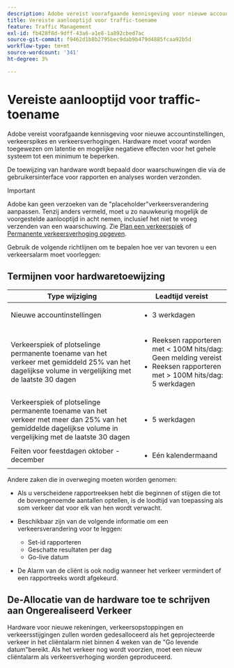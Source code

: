 ```yaml
---
description: Adobe vereist voorafgaande kennisgeving voor nieuwe accountinstellingen, verkeerspikes en verkeersverhogingen. Hardware moet vooraf worden toegewezen om latentie en mogelijke negatieve effecten voor het gehele systeem tot een minimum te beperken.
title: Vereiste aanlooptijd voor traffic-toename
feature: Traffic Management
exl-id: fb428f8d-9dff-43a6-a1e8-1a892cbed7ac
source-git-commit: f9462d1b8b2795bec9dab9b479d4885fcaa92b5d
workflow-type: tm+mt
source-wordcount: '341'
ht-degree: 3%

---
```


# Vereiste aanlooptijd voor traffic-toename

Adobe vereist voorafgaande kennisgeving voor nieuwe accountinstellingen, verkeerspikes en verkeersverhogingen. Hardware moet vooraf worden toegewezen om latentie en mogelijke negatieve effecten voor het gehele systeem tot een minimum te beperken.

De toewijzing van hardware wordt bepaald door waarschuwingen die via de gebruikersinterface voor rapporten en analyses worden verzonden.

>[!IMPORTANT]
>
>Adobe kan geen verzoeken van de &quot;placeholder&quot;verkeersverandering aanpassen. Tenzij anders vermeld, moet u zo nauwkeurig mogelijk de voorgestelde aanlooptijd in acht nemen, inclusief het niet te vroeg verzenden van een waarschuwing. Zie [Plan een verkeerspiek](/help/admin/c-traffic-management/t-traffic-schedule-spike.md) of [Permanente verkeersverhoging opgeven](/help/admin/c-traffic-management/t-traffic-permanent.md).

Gebruik de volgende richtlijnen om te bepalen hoe ver van tevoren u een verkeersalarm moet voorleggen:

## Termijnen voor hardwaretoewijzing


<table id="table_A67CC3B164F740088797BD8913244E47">
 <thead>
  <tr>
   <th colname="col1" class="entry"> Type wijziging </th>
   <th colname="col2" class="entry"> Leadtijd vereist </th>
  </tr>
 </thead>
 <tbody>
  <tr>
   <td colname="col1"> Nieuwe accountinstellingen </td>
   <td colname="col2"> <ul><li>3 werkdagen</li></ul></td>
  </tr>
  <tr>
   <td colname="col1"> Verkeerspiek of plotselinge permanente toename van het verkeer met gemiddeld 25% van het dagelijkse volume in vergelijking met de laatste 30 dagen</td>
   <td colname="col2"> <ul><li>Reeksen rapporteren met &lt; 100M hits/dag: Geen melding vereist</li><li>Reeksen rapporteren met &gt; 100M hits/dag: 5 werkdagen</li></ul></td>
  </tr>
  <tr>
   <td colname="col1"> Verkeerspiek of plotselinge permanente toename van het verkeer met meer dan 25% van het gemiddelde dagelijkse volume in vergelijking met de laatste 30 dagen</td>
   <td colname="col2"> <ul><li>5 werkdagen</li></ul></td>
  </tr>
  <tr>
   <td colname="col1"> Feiten voor feestdagen oktober - december </td>
   <td colname="col2"> <ul><li>Eén kalendermaand</li></ul> </td>
  </tr>
 </tbody>
</table>

Andere zaken die in overweging moeten worden genomen:

* Als u verscheidene rapportreeksen hebt die beginnen of stijgen die tot de bovengenoemde aantallen optellen, is de loodtijd van toepassing als som verkeer dat voor elk van hen wordt verwacht.
* Beschikbaar zijn van de volgende informatie om een verkeersverandering voor te leggen:

   * Set-id rapporteren
   * Geschatte resultaten per dag
   * Go-live datum

* De Alarm van de cliënt is ook nodig wanneer het verkeer vermindert of een rapportreeks wordt afgekeurd.

## De-Allocatie van de hardware toe te schrijven aan Ongerealiseerd Verkeer

Hardware voor nieuwe rekeningen, verkeersopstoppingen en verkeersstijgingen zullen worden gedesalloceerd als het geprojecteerde verkeer in het cliëntalarm niet binnen 4 weken van de &quot;Go levende datum&quot;bereikt. Als het verkeer nog wordt voorzien, moet een nieuw cliëntalarm als verkeersverhoging worden geproduceerd.

